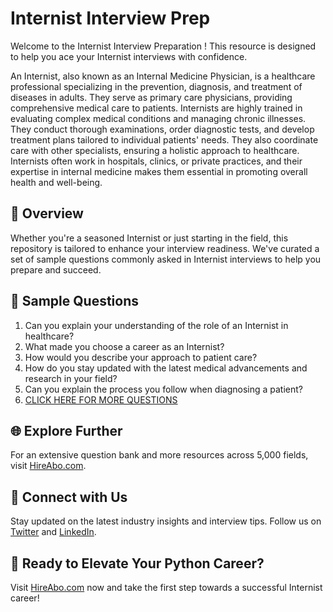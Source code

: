 # Internist Interview Prep

Welcome to the Internist Interview Preparation ! This resource is designed to help you ace your Internist interviews with confidence.

An Internist, also known as an Internal Medicine Physician, is a healthcare professional specializing in the prevention, diagnosis, and treatment of diseases in adults. They serve as primary care physicians, providing comprehensive medical care to patients. Internists are highly trained in evaluating complex medical conditions and managing chronic illnesses. They conduct thorough examinations, order diagnostic tests, and develop treatment plans tailored to individual patients' needs. They also coordinate care with other specialists, ensuring a holistic approach to healthcare. Internists often work in hospitals, clinics, or private practices, and their expertise in internal medicine makes them essential in promoting overall health and well-being.

## 🚀 Overview

Whether you're a seasoned Internist or just starting in the field, this repository is tailored to enhance your interview readiness. We've curated a set of sample questions commonly asked in Internist interviews to help you prepare and succeed.

## 📝 Sample Questions

1. Can you explain your understanding of the role of an Internist in healthcare?
2. What made you choose a career as an Internist?
3. How would you describe your approach to patient care?
4. How do you stay updated with the latest medical advancements and research in your field?
5. Can you explain the process you follow when diagnosing a patient?
6. [CLICK HERE FOR MORE QUESTIONS](https://hireabo.com/job/2_1_24/Internist)

## 🌐 Explore Further

For an extensive question bank and more resources across 5,000 fields, visit [HireAbo.com](https://www.hireabo.com).

## 📱 Connect with Us

Stay updated on the latest industry insights and interview tips. Follow us on [Twitter](https://twitter.com/hireabo) and [LinkedIn](https://www.linkedin.com/in/hire-abo-3609972a8/).

## 🚀 Ready to Elevate Your Python Career?

Visit [HireAbo.com](https://www.hireabo.com) now and take the first step towards a successful Internist career!
